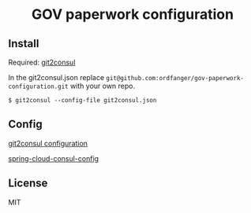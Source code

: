 <h1 align="center">GOV paperwork configuration</h1>

## Install

Required: [git2consul](https://github.com/breser/git2consul)

In the git2consul.json replace `git@github.com:ordfanger/gov-paperwork-configuration.git` with your own repo.
```
$ git2consul --config-file git2consul.json
```

## Config
[git2consul configuration](https://github.com/breser/git2consul#configuration-format)

[spring-cloud-consul-config](https://cloud.spring.io/spring-cloud-consul/reference/html/#spring-cloud-consul-config)

## License

MIT
